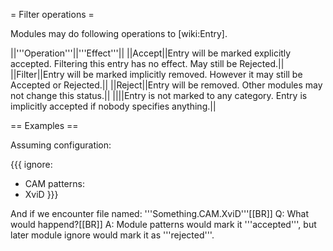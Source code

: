 = Filter operations =

Modules may do following operations to [wiki:Entry].

||'''Operation'''||'''Effect'''||
||Accept||Entry will be marked explicitly accepted. Filtering this entry has no effect. May still be Rejected.||
||Filter||Entry will be marked implicitly removed. However it may still be Accepted or Rejected.||
||Reject||Entry will be removed. Other modules may not change this status.||
||<none>||Entry is not marked to any category. Entry is implicitly accepted if nobody specifies anything.||

== Examples ==

Assuming configuration:

{{{
ignore:
  - CAM
patterns:
  - XviD
}}}

And if we encounter file named: '''Something.CAM.XviD'''[[BR]]
Q: What would happend?[[BR]]
A: Module patterns would mark it '''accepted''', but later module ignore would mark it as '''rejected'''.
